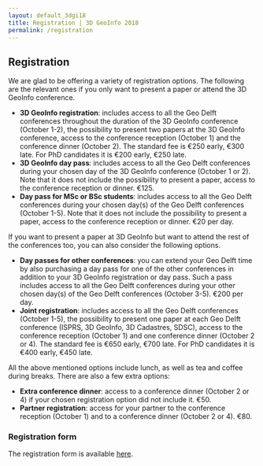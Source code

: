 ```yaml
---
layout: default_3dgi18
title: Registration | 3D GeoInfo 2018
permalink: /registration
---
```


## Registration

We are glad to be offering a variety of registration options. The following are the relevant ones if you only want to present a paper or attend the 3D GeoInfo conference.

<ul>
	<li><strong>3D GeoInfo registration</strong>: includes access to all the Geo Delft conferences throughout the duration of the 3D GeoInfo conference (October 1-2), the possibility to present two papers at the 3D GeoInfo conference, access to the conference reception (October 1) and the conference dinner (October 2). The standard fee is €250 early, €300 late. For PhD candidates it is €200 early, €250 late.</li>
	<li><strong>3D GeoInfo day pass</strong>: includes access to all the Geo Delft conferences during your chosen day of the 3D GeoInfo conference (October 1 or 2). Note that it does not include the possibility to present a paper, access to the conference reception or dinner. €125.</li>
	<li><strong>Day pass for MSc or BSc students</strong>: includes access to all the Geo Delft conferences during your chosen day(s) of the Geo Delft conferences (October 1-5). Note that it does not include the possibility to present a paper, access to the conference reception or dinner. €20 per day.</li>
</ul>

If you want to present a paper at 3D GeoInfo but want to attend the rest of the conferences too, you can also consider the following options.

<ul>
	<li><strong>Day passes for other conferences</strong>: you can extend your Geo Delft time by also purchasing a day pass for one of the other conferences in addition to your 3D GeoInfo registration or day pass. Such a pass includes access to all the Geo Delft conferences during your other chosen day(s) of the Geo Delft conferences (October 3-5). €200 per day.</li>
	<li><strong>Joint registration</strong>: includes access to all the Geo Delft conferences (October 1-5), the possibility to present one paper at each Geo Delft conference (ISPRS, 3D GeoInfo, 3D Cadastres, SDSC), access to the conference reception (October 1) and one conference dinner (October 2 or 4). The standard fee is €650 early, €700 late. For PhD candidates it is €400 early, €450 late.</li>
</ul>

All the above mentioned options include lunch, as well as tea and coffee during breaks. There are also a few extra options:

<ul>
	<li><strong>Extra conference dinner</strong>: access to a conference dinner (October 2 or 4) if your chosen registration option did not include it. €50.</li>
	<li><strong>Partner registration</strong>: access for your partner to the conference reception (October 1) and to a conference dinner (October 2 or 4). €80.</li>
</ul>

### Registration form

The registration form is available <a href="https://www.eventure-online.com/eventure/login.form?Pe0ba5462-6cc1-4da7-a5a5-aa5d86e21c42">here</a>.
